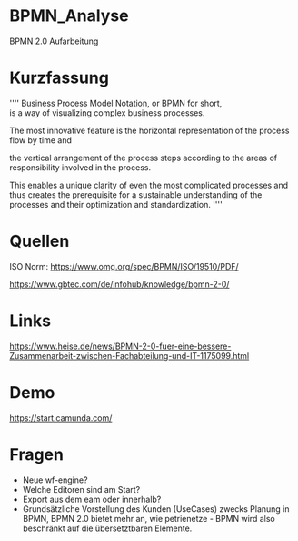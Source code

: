 # BPMN_Analyse
BPMN 2.0 Aufarbeitung

# Kurzfassung
''''
Business Process Model Notation, or BPMN for short,  
is a way of visualizing complex business processes.


The most innovative feature is the horizontal representation of the process flow by time and

the vertical arrangement of the process steps according to the areas of responsibility involved in the process.

This enables a unique clarity of even the most complicated processes and thus creates the prerequisite for a sustainable understanding of the processes and their optimization and standardization.
''''

# Quellen

ISO Norm: https://www.omg.org/spec/BPMN/ISO/19510/PDF/


https://www.gbtec.com/de/infohub/knowledge/bpmn-2-0/

# Links

https://www.heise.de/news/BPMN-2-0-fuer-eine-bessere-Zusammenarbeit-zwischen-Fachabteilung-und-IT-1175099.html


# Demo

https://start.camunda.com/



# Fragen

- Neue wf-engine?
- Welche Editoren sind am Start?
- Export aus dem eam oder innerhalb?
- Grundsätzliche Vorstellung des Kunden (UseCases) zwecks Planung in BPMN,
 BPMN 2.0 bietet mehr an, wie petrienetze - BPMN wird also beschränkt auf die übersetztbaren Elemente.


